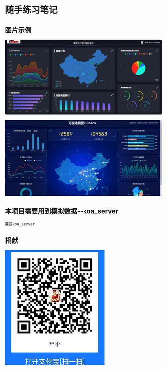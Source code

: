 # 随手练习笔记

## 图片示例

![Image text](https://github.com/daan1045/vue-echarts/blob/master/src/assets/images/1.png)

![Image text](https://github.com/daan1045/vue-echarts/blob/master/src/assets/images/2.png)

## 本项目需要用到模拟数据--koa_server
```
需要koa_server
```
## 捐献
![Image text](https://github.com/daan1045/vue-echarts/blob/master/src/assets/images/3.png)
